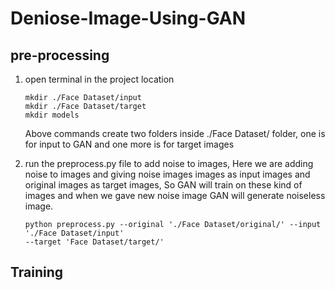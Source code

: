 # Deniose-Image-Using-GAN

## pre-processing
1. open terminal in the project location
    
    ```
    mkdir ./Face Dataset/input
    mkdir ./Face Dataset/target
    mkdir models
    ```

    Above commands create two folders inside ./Face Dataset/ folder, one is for input to GAN and one more is for target images
 
 2. run the preprocess.py file to add noise to images, Here we are adding noise to images and giving noise images images as 
 input images and original images as target images, So GAN will train on these kind of images and when we gave new noise image
 GAN will generate noiseless image.
 
    ```
    python preprocess.py --original './Face Dataset/original/' --input './Face Dataset/input' 
    --target 'Face Dataset/target/'
    ``` 
 ## Training
